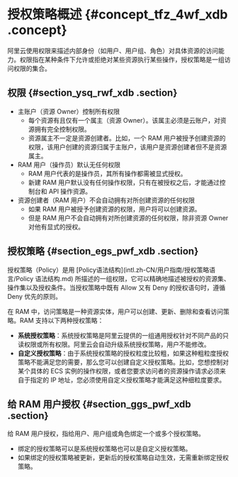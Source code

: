 # 授权策略概述 {#concept_tfz_4wf_xdb .concept}

阿里云使用权限来描述内部身份（如用户、用户组、角色）对具体资源的访问能力。权限指在某种条件下允许或拒绝对某些资源执行某些操作，授权策略是一组访问权限的集合。

## 权限 {#section_ysq_rwf_xdb .section}

-   主账户（资源 Owner）控制所有权限
    -   每个资源有且仅有一个属主（资源 Owner）。该属主必须是云账户，对资源拥有完全控制权限。
    -   资源属主不一定是资源创建者。比如，一个 RAM 用户被授予创建资源的权限，该用户创建的资源归属于主账户，该用户是资源创建者但不是资源属主。
-   RAM 用户（操作员）默认无任何权限
    -   RAM 用户代表的是操作员，其所有操作都需被显式授权。
    -   新建 RAM 用户默认没有任何操作权限，只有在被授权之后，才能通过控制台和 API 操作资源。
-   资源创建者（RAM 用户）不会自动拥有对所创建资源的任何权限
    -   如果 RAM 用户被授予创建资源的权限，用户将可以创建资源。
    -   但是 RAM 用户不会自动拥有对所创建资源的任何权限，除非资源 Owner 对他有显式的授权。

## 授权策略 {#section_egs_pwf_xdb .section}

授权策略（Policy）是用 [Policy语法结构](intl.zh-CN/用户指南/授权策略语言/Policy 语法结构.md) 所描述的一组权限，它可以精确地描述被授权的资源集、操作集以及授权条件。当授权策略中既有 Allow 又有 Deny 的授权语句时，遵循 Deny 优先的原则。

在 RAM 中，访问策略是一种资源实体，用户可以创建、更新、删除和查看访问策略。RAM 支持以下两种授权策略：

-   **系统授权策略**：系统授权策略是阿里云提供的一组通用授权针对不同产品的只读权限或所有权限。阿里云会自动升级系统授权策略，用户不能修改。
-   **自定义授权策略**：由于系统授权策略的授权粒度比较粗，如果这种粗粒度授权策略不能满足您的需要，那么您可以创建自定义授权策略。比如，您想控制对某个具体的 ECS 实例的操作权限，或者您要求访问者的资源操作请求必须来自于指定的 IP 地址，您必须使用自定义授权策略才能满足这种细粒度要求。

## 给 RAM 用户授权 {#section_ggs_pwf_xdb .section}

给 RAM 用户授权，指给用户、用户组或角色绑定一个或多个授权策略。

-   绑定的授权策略可以是系统授权策略也可以是自定义授权策略。
-   如果绑定的授权策略被更新，更新后的授权策略自动生效，无需重新绑定授权策略。

